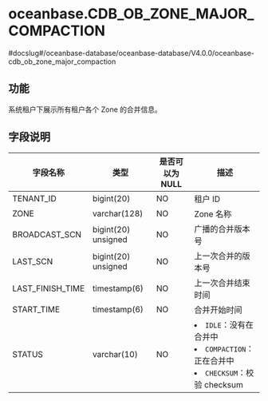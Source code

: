 oceanbase.CDB_OB_ZONE_MAJOR_COMPACTION 
===========================================================
#docslug#/oceanbase-database/oceanbase-database/V4.0.0/oceanbase-cdb_ob_zone_major_compaction


功能 
-------------------

系统租户下展示所有租户各个 Zone 的合并信息。

字段说明
----------------------

|       字段名称        |      类型      | 是否可以为 NULL |                                                                                            描述                                                                                            |
|-------------------|--------------|------------|------------------------------------------------------------------------------------------------------------------------------------------------------------------------------------------|
| TENANT_ID          | bigint(20)   | NO         | 租户 ID                                                                    |
| ZONE              | varchar(128) | NO         | Zone 名称                                                                                                                                                                                  |
| BROADCAST_SCN | bigint(20) unsigned   | NO         | 广播的合并版本号                                                                                                                                                                                 |
| LAST_SCN      | bigint(20) unsigned   | NO         | 上一次合并的版本号                                                                                                                                                                                |
| LAST_FINISH_TIME  | timestamp(6)   | NO         | 上一次合并结束时间                                                                                                                                                                                |
| START_TIME        | timestamp(6)   | NO         | 合并开始时间                                                                                                                                                                                   |
| STATUS            | varchar(10)  | NO         | <li> `IDLE`：没有在合并中   <li> `COMPACTION`：正在合并中   <li> `CHECKSUM`：校验 checksum    |

